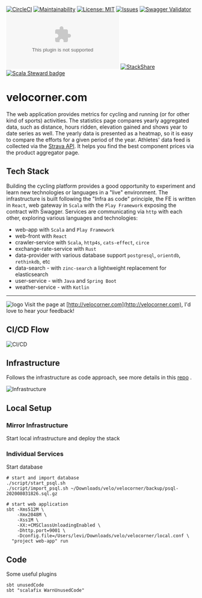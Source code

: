 [![CircleCI](https://img.shields.io/circleci/build/github/peregin/velocorner.com/master?token=10fafb0dd1fbf4349da8c133d0a0ec3e64d74cfe)](https://app.circleci.com/pipelines/github/peregin/velocorner.com)
[![Maintainability](https://api.codeclimate.com/v1/badges/fb859d66691e27cb4295/maintainability)](https://codeclimate.com/github/peregin/velocorner.com/maintainability)
[![License: MIT](https://img.shields.io/badge/License-MIT-yellow.svg)](https://opensource.org/licenses/MIT)
[![Issues](https://img.shields.io/github/issues/peregin/velocorner.com.svg)](https://github.com/peregin/velocorner.com/issues)
[![Swagger Validator](https://img.shields.io/swagger/valid/2.0/https/raw.githubusercontent.com/OAI/OpenAPI-Specification/master/examples/v2.0/json/petstore-expanded.json.svg)](http://velocorner.com/docs)
[![Docker Pulls](https://img.shields.io/docker/pulls/peregin/velocorner.com)](https://hub.docker.com/r/peregin/velocorner.com)
[![StackShare](http://img.shields.io/badge/tech-stack-0690fa.svg?style=flat)](https://stackshare.io/velocorner/velocorner)
[![Scala Steward badge](https://img.shields.io/badge/Scala_Steward-helping-blue.svg?style=flat&logo=data:image/png;base64,iVBORw0KGgoAAAANSUhEUgAAAA4AAAAQCAMAAAARSr4IAAAAVFBMVEUAAACHjojlOy5NWlrKzcYRKjGFjIbp293YycuLa3pYY2LSqql4f3pCUFTgSjNodYRmcXUsPD/NTTbjRS+2jomhgnzNc223cGvZS0HaSD0XLjbaSjElhIr+AAAAAXRSTlMAQObYZgAAAHlJREFUCNdNyosOwyAIhWHAQS1Vt7a77/3fcxxdmv0xwmckutAR1nkm4ggbyEcg/wWmlGLDAA3oL50xi6fk5ffZ3E2E3QfZDCcCN2YtbEWZt+Drc6u6rlqv7Uk0LdKqqr5rk2UCRXOk0vmQKGfc94nOJyQjouF9H/wCc9gECEYfONoAAAAASUVORK5CYII=)](https://scala-steward.org)

# velocorner.com
The web application provides metrics for cycling and running (or for other kind of sports) activities.
The statistics page compares yearly aggregated data, such as distance, hours ridden, elevation gained and shows year to 
date series as well.
The yearly data is presented as a heatmap, so it is easy to compare the efforts for a given period of the year.
Athletes' data feed is collected via the [Strava API](https://developers.strava.com/docs/reference/).
It helps you find the best component prices via the product aggregator page.

## Tech Stack
Building the cycling platform provides a good opportunity to experiment and learn new technologies or languages in a 
"live" environment.
The infrastructure is built following the "Infra as code" principle, the FE is written in `React`, web gateway in `Scala`
with the `Play Framework` exposing the contract with Swagger.
Services are communicating via `http` with each other, exploring various languages and technologies:
- web-app with `Scala` and `Play Framework`
- web-front with `React`
- crawler-service with `Scala`, `http4s`, `cats-effect`, `circe`
- exchange-rate-service with `Rust`
- data-provider with various database support `postgresql`, `orientdb`, `rethinkdb`, etc
- data-search - with `zinc-search` a lightweight replacement for elasticsearch
- user-service - with `Java` and `Spring Boot`
- weather-service - with `Kotlin`

___
![logo](https://raw.github.com/peregin/velocorner.com/master/doc/graphics/logo50.png "logo")
Visit the page at [http://velocorner.com](http://velocorner.com), I'd love to hear your feedback!

## CI/CD Flow

![CI/CD](https://raw.github.com/peregin/velocorner.com/master/doc/graphics/cicd.png "CI/CD")

## Infrastructure
Follows the infrastructure as code approach, see more details in this [repo](https://github.com/peregin/my-little-infra "Infrastructure") .

![Infrastructure](https://raw.github.com/peregin/my-little-infra/master/doc/infra.png "Infrastructure")

## Local Setup

### Mirror Infrastructure
Start local infrastructure and deploy the stack

### Individual Services
Start database
```shell script
# start and import database
./script/start_psql.sh
./script/import_psql.sh ~/Downloads/velo/velocorner/backup/psql-202008031826.sql.gz

# start web application
sbt -Xms512M \
    -Xmx2048M \
    -Xss1M \
    -XX:+CMSClassUnloadingEnabled \
    -Dhttp.port=9001 \
    -Dconfig.file=/Users/levi/Downloads/velo/velocorner/local.conf \
  "project web-app" run
```

## Code
Some useful plugins
```shell
sbt unusedCode
sbt "scalafix WarnUnusedCode"
```